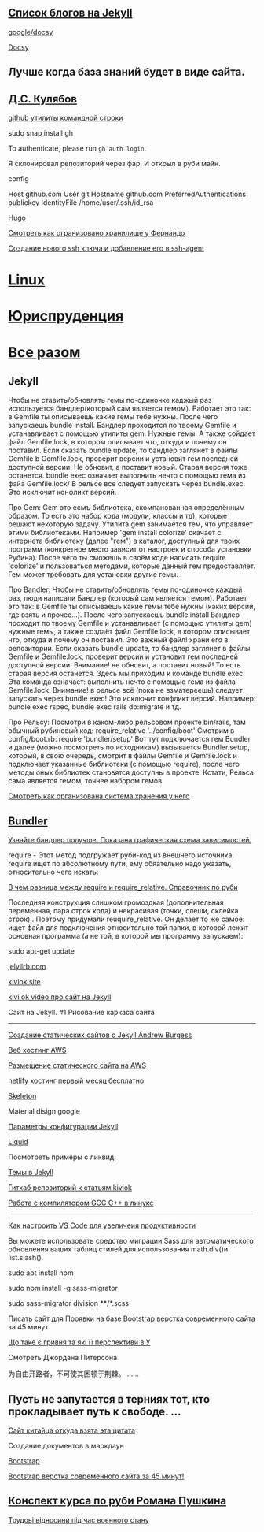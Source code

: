 



[Список блогов на Jekyll](https://github.com/jekyll/jekyll/wiki/Sites)
---

[google/docsy](https://github.com/google/docsy)

[Docsy](https://www.docsy.dev/about/)

Лучше когда база знаний будет в виде сайта.
---

[Д.С. Кулябов](https://yamadharma.github.io/ru/)
---


[github утилиты командной строки](https://yamadharma.github.io/ru/post/2021/08/04/github-command-line-utilities/)

sudo snap install gh

To authenticate, please run `gh auth login`.



Я склонировал репозиторий через фар. И открыл в руби майн.

config


Host github.com
        User git
        Hostname github.com
        PreferredAuthentications publickey
        IdentityFile /home/user/.ssh/id_rsa




[Hugo](https://gohugo.io/)

[Смотреть как огранизовано хранилище у Фернандо](https://github.com/android10
)

[Создание нового ssh ключа и добавление его в ssh-agent](https://docs-github-com.translate.goog/en/authentication/connecting-to-github-with-ssh/generating-a-new-ssh-key-and-adding-it-to-the-ssh-agent?platform=linux&_x_tr_sl=auto&_x_tr_tl=ru&_x_tr_hl=ru)

[Linux](/doc/Linux_mint.md)
=======

[Юриспруденция](/doc/%D0%AE%D1%80%D0%B8%D1%81%D0%BF%D1%80%D1%83%D0%B4%D0%B5%D0%BD%D1%86%D0%B8%D1%8F/%D0%AE%D1%80%D0%B8%D1%81%D0%BF%D1%80%D1%83%D0%B4%D0%B5%D0%BD%D1%86%D0%B8%D1%8F.md)
===

[Все разом](/doc/vse/vse.md)
===

Jekyll
---

Чтобы не ставить/обновлять гемы по-одиночке каджый раз используется бандлер(который сам является гемом). Работает это так: в Gemfile ты описываешь какие гемы тебе нужны. После чего запускаешь bundle install. Бандлер проходится по твоему Gemfile и устанавливает с помощью утилиты gem. Нужные гемы. А также сойдает файл Gemfile.lock, в котором описывает что, откуда и почему он поставил. Если сказать bundle update, то бандлер заглянет в файлы Gemfile b Gemfile.lock, проверит версии и установит гем последней доступной версии. Не обновит, а поставит новый. Старая версия тоже останется. 
bundle exec означает выполнить нечто с помощью гема из файа Gemfile.lock/ В рельсе все следует запускать через bundle.exec. Это исключит конфликт версий.

Про Gem:
Gem это есмъ библиотека, скомпанованная определённым образом. То есть это набор кода (модули, классы и тд), которые решают некоторую задачу.
Утилита gem занимается тем, что управляет этими библиотеками. Например 'gem install colorize' скачает с интернета библиотеку (далее "гем") в каталог, доступный для твоих программ (конкретное место зависит от настроек и способа установки Рубина). После чего ты сможешь в своём коде написать require 'colorize' и пользоваться методами, которые данный гем предоставляет. Гем может требовать для установки другие гемы.

Про Bandler:
Чтобы не ставить/обновлять гемы по-одиночке каждый раз, люди написали Бандлер (который сам является гемом). Работает это так: в Gemfile ты описываешь какие гемы тебе нужны (каких версий, где взять и прочее...). После чего запускаешь bundle install Бандлер проходит по твоему Gemfile и устанавливает (с помощью утилиты gem) нужные гемы, а также создаёт файл Gemfile.lock, в котором описывает что, откуда и почему он поставил. Это важный файл! храни его в репозитории.
Если сказать bundle update, то бандлер заглянет в файлы Gemfile и Gemfile.lock, проверит версии и установит гем последней доступной версии. Внимание! не обновит, а поставит новый! То есть старая версия останется.
Здесь мы приходим к команде bundle exec. Эта команда означает: выполнить нечто с помощью гема из файла Gemfile.lock. Внимание! в рельсе всё (пока не взматереешь) следует запускать через bundle exec! Это исключит конфликт версий. Например: bundle exec rspec, bundle exec rails db:migrate и тд.

Про Рельсу:
Посмотри в каком-либо рельсовом проекте bin/rails, там обычный рубиновый код: require_relative '../config/boot'
Смотрим в config/boot.rb: require 'bundler/setup' Вот тут подключается гем Bundler и далее (можно посмотреть по исходникам) вызывается Bundler.setup, который, в свою очередь, смотрит в файлы Gemfile и Gemfile.lock и подключает указанные библиотеки (с помощью require), после чего методы оных библиотек становятся доступны в проекте. Кстати, Рельса сама является гемом, точнее набором гемов.

[Смотреть как организована система хранения у него](https://github.com/android10)

[Bundler](https://bundler.io/v2.4/man/bundle-exec.1.html)
---

[Узнайте бандлер получше. Показана графическая схема зависимостей.](https://habr.com/ru/company/engineyard/blog/172807/)

require - Этот метод подгружает руби-код из внешнего источника. require ищет по абсолютному пути, ему обяательно надо указать, относительно чего искать:

[В чем разница между require и require_relative. Справочник по руби](http://ruby.qkspace.com/ruby-v-chem-raznitsa-mezhdu-require-i-require_relative)

Последняя конструкция слишком громоздкая (дополнительная переменная, пара строк кода) и некрасивая (точки, слеши, склейка строк) . Поэтому придумали reuquire_relative. Он делает то же самое: ищет файл для подключения относительно той папки, в которой лежит основная программа (а не той, в которой мы программу запускаем):

sudo apt-get update 

[jelyllrb.com](https://jekyllrb.com/)

[kiviok site](http://kiviok.github.io/2016/09/16/using-webstorm-for-jekyll/)

[kivi ok video про сайт на Jekyll](https://robotkang-cc.translate.goog/19620.html?_x_tr_sl=auto&_x_tr_tl=ru&_x_tr_hl=ru)

Сайт на Jekyll. #1 Рисование каркаса сайта
___
[Создание статических сайтов с Jekyll Andrew Burgess](https://code.tutsplus.com/ru/articles/building-static-sites-with-jekyll--net-22211)

[Веб хостинг AWS](https://aws.amazon.com/ru/websites/)

[Размещение статического сайта на AWS](https://aws.amazon.com/ru/getting-started/hands-on/host-static-website/)

[netlify хостинг первый месяц бесплатно](https://www.netlify.com/)



[Skeleton](http://getskeleton.com/)

Material disign google

[Параметры конфигурации Jekyll](https://jekyllrb-com.translate.goog/docs/configuration/options/?_x_tr_sl=auto&_x_tr_tl=ru&_x_tr_hl=ru)

[Liquid](https://shopify.github.io/liquid/)

Посмотреть примеры с ликвид.

[Темы в Jekyll](https://jekyllrb-com.translate.goog/docs/themes/?_x_tr_sl=auto&_x_tr_tl=ru&_x_tr_hl=ru)

[Гитхаб репозиторий к статьям kiviok](https://github.com/kiviok/jekyllcosmo)

[Работа с компилятором GCC C++ в линукс](https://www.youtube.com/watch?v=IqCQOlci6mE)


___



[Как настроить VS Code для увеличеия продуктивности](https://techrocks.ru/2019/03/31/vs-code-customization/)




Вы можете использовать средство миграции Sass для автоматического обновления ваших таблиц стилей для использования math.div()и  list.slash().

sudo apt install npm

sudo npm install -g sass-migrator

sudo sass-migrator division **/*.scss



Писать сайт для Проявки на базе Bootstrap верстка современного сайта за 45 минут


[Що таке є гривня та які її перспективи в У](https://economics.novyny.live/finance/chto-takoe-e-grivna-i-kakovy-ee-perspektivy-v-ukraine-66700.html)

Смотреть Джордана Питерсона

为自由开路者，不可使其困顿于荆棘。 ...…

Пусть не запутается в терниях тот, кто прокладывает путь к свободе. ... 
---

[Сайт китайца откуда взята эта цитата](https://robotkang-cc.translate.goog/19620.html?_x_tr_sl=auto&_x_tr_tl=ru&_x_tr_hl=ru)

Создание документов в маркдаун

[Bootstrap](https://getbootstrap.com/)

[Bootstrap верстка современного сайта за 45 минут!](https://www.youtube.com/watch?v=46q2eB7xvXA&t=99s)

[Конспект курса по руби Романа Пушкина](https://github.com/krdprog/rubyschool-notes/blob/master/one-by-one/lesson-01.md)
---

[Трудові відносини під час воєнного стану](https://ua.korrespondent.net/articles/4550159-bez-vlasnoho-bazhannia-trudovi-vidnosyny-pid-chas-voiennoho-stanu)



